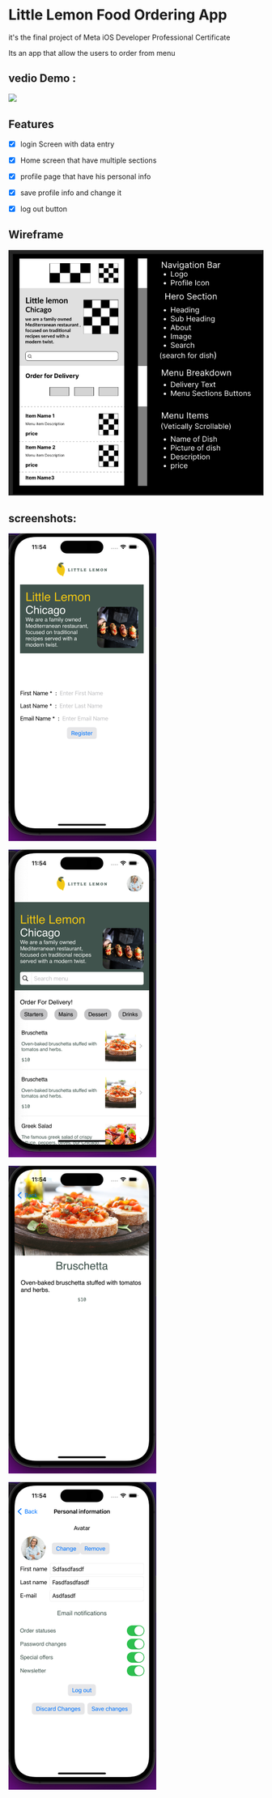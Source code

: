 # Little Lemon Food Ordering App
it's the final project of Meta iOS Developer Professional Certificate

Its an app that allow the users to order from menu 


## vedio Demo : 



<img src="https://github.com/Ayman-Naim/little-Lemon/blob/main/screen/deom.gif">


## Features
 - [x] login Screen with data entry
 - [x] Home screen that have multiple sections
 - [x] profile page that have his personal info
 - [x] save profile info and change it
 - [x] log out button


## Wireframe
![](screen/wirefrane.png)

## screenshots:


![](screen/login.png)


![](screen/home.png)


![](screen/Detailed.png)


![](screen/userpage.png)




